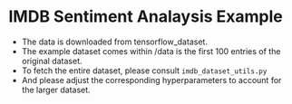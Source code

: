 # IMDB Sentiment Analaysis Example

* The data is downloaded from tensorflow_dataset.
* The example dataset comes within /data is the first 100 entries of the original dataset.
* To fetch the entire dataset, please consult `imdb_dataset_utils.py`
* And please adjust the corresponding hyperparameters to account for the larger dataset.
